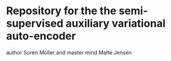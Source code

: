 <h1>Repository for the the semi-supervised auxiliary variational auto-encoder </h1>
 author Soren Moller and master mind Malte Jensen

